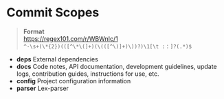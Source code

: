 # Commit Scopes

> **Format**  
> https://regex101.com/r/WBWnIc/1  
> `^-\s+(\*{2})(([^\*\(]+)(\(([^\)]+)\))?)\1[\t :：]?(.*)$`

- **deps** External dependencies
- **docs** Code notes, API documentation, development guidelines, update logs, contribution guides, instructions for use, etc.
- **config** Project configuration information
- **parser** Lex-parser
